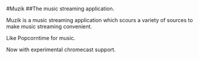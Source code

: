 #Muzik
##The music streaming application.

Muzik is a music streaming application which scours a variety of sources to
make music streaming convenient.

Like Popcorntime for music.

Now with experimental chromecast support.

